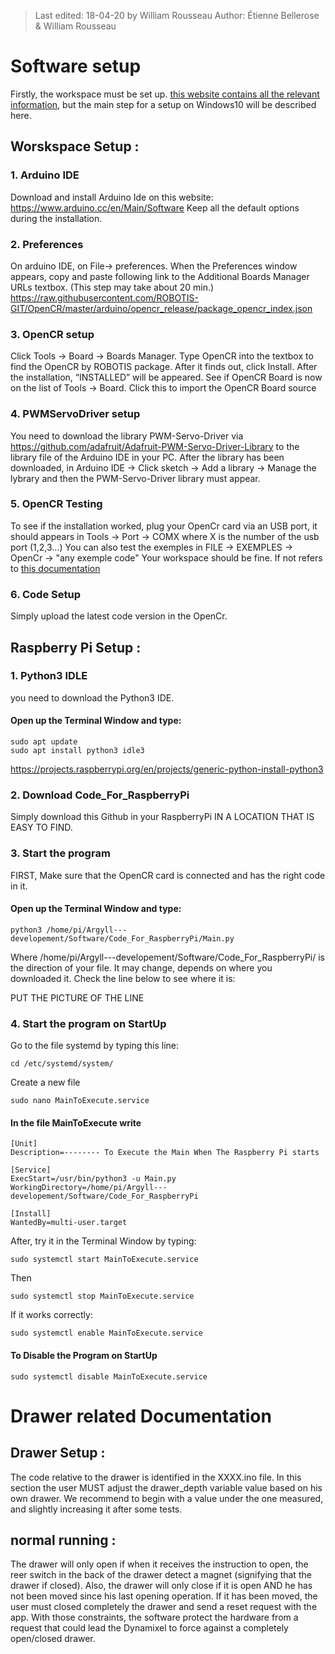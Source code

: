 > Last edited: 18-04-20 by William Rousseau
> Author: Étienne Bellerose & William Rousseau

# Software setup
Firstly, the workspace must be set up. [this website contains all the relevant information](http://emanual.robotis.com/docs/en/parts/controller/opencr10/#install-on-windows), but the main step for a setup on Windows10 will be described here.
## Worskspace Setup :

### 1. Arduino IDE
Download and install Arduino Ide on this website:
https://www.arduino.cc/en/Main/Software
Keep all the default options during the installation.

### 2. Preferences
On arduino IDE, on File-> preferences. When the Preferences window appears, copy and paste following link to the 
Additional Boards Manager URLs textbox. (This step may take about 20 min.)
https://raw.githubusercontent.com/ROBOTIS-GIT/OpenCR/master/arduino/opencr_release/package_opencr_index.json

### 3. OpenCR setup
Click Tools → Board → Boards Manager.
Type OpenCR into the textbox to find the OpenCR by ROBOTIS package. After it finds out, click Install.
After the installation, “INSTALLED” will be appeared.
See if OpenCR Board is now on the list of Tools → Board. Click this to import the OpenCR Board source

### 4. PWMServoDriver setup
You need to download the library PWM-Servo-Driver via https://github.com/adafruit/Adafruit-PWM-Servo-Driver-Library to the library file of the Arduino IDE in your PC.
After the library has been downloaded, in Arduino IDE → Click sketch → Add a library → Manage the lybrary and then the PWM-Servo-Driver library must appear.

### 5. OpenCR Testing
To see if the installation worked, plug your OpenCr card via an USB port, it should appears in Tools → Port → COMX where X is the
number of the usb port (1,2,3...)
You can also test the exemples in FILE → EXEMPLES → OpenCr → "any exemple code"
Your workspace should be fine. If not refers to [this documentation](http://emanual.robotis.com/docs/en/parts/controller/opencr10/#install-on-windows)

### 6. Code Setup
Simply upload the latest code version in the OpenCr.


## Raspberry Pi Setup :

### 1. Python3 IDLE
you need to download the Python3 IDE.

#### Open up the Terminal Window and type:
```
sudo apt update
sudo apt install python3 idle3
```
https://projects.raspberrypi.org/en/projects/generic-python-install-python3

### 2. Download Code_For_RaspberryPi
Simply download this Github in your RaspberryPi IN A LOCATION THAT IS EASY TO FIND.

### 3. Start the program
FIRST, Make sure that the OpenCR card is connected and has the right code in it.
#### Open up the Terminal Window and type:
```
python3 /home/pi/Argyll---developement/Software/Code_For_RaspberryPi/Main.py
```

Where /home/pi/Argyll---developement/Software/Code_For_RaspberryPi/ is the direction of your file. It may change, depends on where you downloaded it. Check the line below to see where it is:

PUT THE PICTURE OF THE LINE

### 4. Start the program on StartUp

Go to the file systemd by typing this line:
```
cd /etc/systemd/system/
```
Create a new file
```
sudo nano MainToExecute.service
```
#### In the file MainToExecute write
```
[Unit]
Description=-------- To Execute the Main When The Raspberry Pi starts

[Service]
ExecStart=/usr/bin/python3 -u Main.py
WorkingDirectory=/home/pi/Argyll---developement/Software/Code_For_RaspberryPi

[Install]
WantedBy=multi-user.target
```
After, try it in the Terminal Window by typing:
```
sudo systemctl start MainToExecute.service
```
Then
```
sudo systemctl stop MainToExecute.service
```
If it works correctly:
```
sudo systemctl enable MainToExecute.service
```
#### To Disable the Program on StartUp
```
sudo systemctl disable MainToExecute.service
```


# Drawer related Documentation
## Drawer Setup :
The code relative to the drawer is identified in the XXXX.ino file. In this section the user MUST adjust the drawer_depth variable value based on his own drawer. We recommend to begin with a value under the one measured, and slightly increasing it after some tests.

## normal running :
The drawer will only open if when it receives the instruction to open, the reer switch in the back of the drawer detect a magnet (signifying that the drawer if closed).
Also, the drawer will only close if it is open AND he has not been moved since his last opening operation.
If it has been moved, the user must closed completely the drawer and send a reset request with the app.
With those constraints, the software protect the hardware from a request that could lead the Dynamixel to force against a completely open/closed drawer.



